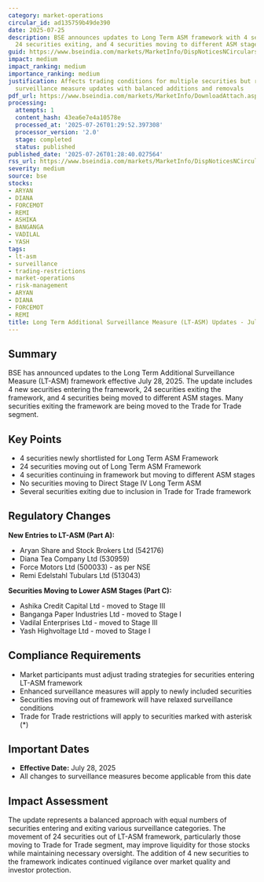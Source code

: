 ```yaml
---
category: market-operations
circular_id: ad135759b49de390
date: 2025-07-25
description: BSE announces updates to Long Term ASM framework with 4 securities entering,
  24 securities exiting, and 4 securities moving to different ASM stages.
guid: https://www.bseindia.com/markets/MarketInfo/DispNoticesNCirculars.aspx?Noticeid={A942DE8C-B9A4-4065-93CE-6587A84122E0}&noticeno=20250725-54&dt=07/25/2025&icount=54&totcount=69&flag=0
impact: medium
impact_ranking: medium
importance_ranking: medium
justification: Affects trading conditions for multiple securities but represents routine
  surveillance measure updates with balanced additions and removals
pdf_url: https://www.bseindia.com/markets/MarketInfo/DownloadAttach.aspx?id=20250725-54&attachedId=d980bc04-d946-4481-b6d2-7a9b30cd2ea4
processing:
  attempts: 1
  content_hash: 43ea6e7e4a10578e
  processed_at: '2025-07-26T01:29:52.397308'
  processor_version: '2.0'
  stage: completed
  status: published
published_date: '2025-07-26T01:28:40.027564'
rss_url: https://www.bseindia.com/markets/MarketInfo/DispNoticesNCirculars.aspx?Noticeid={A942DE8C-B9A4-4065-93CE-6587A84122E0}&noticeno=20250725-54&dt=07/25/2025&icount=54&totcount=69&flag=0
severity: medium
source: bse
stocks:
- ARYAN
- DIANA
- FORCEMOT
- REMI
- ASHIKA
- BANGANGA
- VADILAL
- YASH
tags:
- lt-asm
- surveillance
- trading-restrictions
- market-operations
- risk-management
- ARYAN
- DIANA
- FORCEMOT
- REMI
title: Long Term Additional Surveillance Measure (LT-ASM) Updates - July 28, 2025
---
```


## Summary

BSE has announced updates to the Long Term Additional Surveillance Measure (LT-ASM) framework effective July 28, 2025. The update includes 4 new securities entering the framework, 24 securities exiting the framework, and 4 securities being moved to different ASM stages. Many securities exiting the framework are being moved to the Trade for Trade segment.

## Key Points

- 4 securities newly shortlisted for Long Term ASM Framework
- 24 securities moving out of Long Term ASM Framework
- 4 securities continuing in framework but moving to different ASM stages
- No securities moving to Direct Stage IV Long Term ASM
- Several securities exiting due to inclusion in Trade for Trade framework

## Regulatory Changes

**New Entries to LT-ASM (Part A):**
- Aryan Share and Stock Brokers Ltd (542176)
- Diana Tea Company Ltd (530959)
- Force Motors Ltd (500033) - as per NSE
- Remi Edelstahl Tubulars Ltd (513043)

**Securities Moving to Lower ASM Stages (Part C):**
- Ashika Credit Capital Ltd - moved to Stage III
- Banganga Paper Industries Ltd - moved to Stage I
- Vadilal Enterprises Ltd - moved to Stage III
- Yash Highvoltage Ltd - moved to Stage I

## Compliance Requirements

- Market participants must adjust trading strategies for securities entering LT-ASM framework
- Enhanced surveillance measures will apply to newly included securities
- Securities moving out of framework will have relaxed surveillance conditions
- Trade for Trade restrictions will apply to securities marked with asterisk (*)

## Important Dates

- **Effective Date:** July 28, 2025
- All changes to surveillance measures become applicable from this date

## Impact Assessment

The update represents a balanced approach with equal numbers of securities entering and exiting various surveillance categories. The movement of 24 securities out of LT-ASM framework, particularly those moving to Trade for Trade segment, may improve liquidity for those stocks while maintaining necessary oversight. The addition of 4 new securities to the framework indicates continued vigilance over market quality and investor protection.